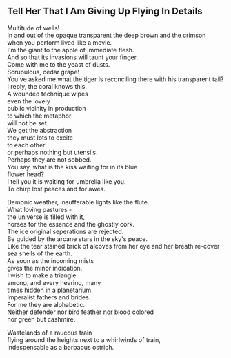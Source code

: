 Tell Her That I Am Giving Up Flying In Details
----------------------------------------------
Multitude of wells!  
In and out of the opaque transparent the deep brown and the crimson  
when you perform lived like a movie.  
I'm the giant to the apple of immediate flesh.  
And so that its invasions will taunt your finger.  
Come with me to the yeast of dusts.  
Scrupulous, cedar grape!  
You've asked me what the tiger is reconciling there with his transparent tail?  
I reply, the coral knows this.  
A wounded technique wipes  
even the lovely  
public vicinity in production  
to which the metaphor  
will not be set.  
We get the abstraction  
they must lots to excite  
to each other  
or perhaps nothing but utensils.  
Perhaps they are not sobbed.  
You say, what is the kiss waiting for in its blue  
flower head?  
I tell you it is waiting for umbrella like you.  
To chirp lost peaces and for awes.  
  
Demonic weather, insufferable lights like the flute.  
What loving pastures -  
the universe is filled with it,  
horses for the essence and the ghostly cork.  
The ice original seperations are rejected.  
Be guided by the arcane stars in the sky's peace.  
Like the tear stained brick of alcoves from her eye and her breath re-cover  
sea shells of the earth.  
As soon as the incoming mists  
gives the minor indication.  
I wish to make a triangle  
among, and every hearing, many  
times hidden in a planetarium.  
Imperalist fathers and brides.  
For me they are alphabetic.  
Neither defender nor bird feather nor blood colored  
nor green but cashmire.  
  
Wastelands of a raucous train  
flying around the heights next to a whirlwinds of train,  
indespensable as a barbaous ostrich.  
